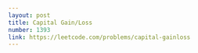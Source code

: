 ```yaml
---
layout: post
title: Capital Gain/Loss
number: 1393
link: https://leetcode.com/problems/capital-gainloss
---
```

